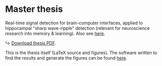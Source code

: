 # Master thesis

Real-time signal detection for brain-computer interfaces,
applied to hippocampal "sharp wave-ripple" detection
(relevant for neuroscience research into memory & learning).
Also see [here](https://tomasfiers.net/projects/#masters-thesis-machine-learning-for-neuroscience-researchers).

↪ [Download thesis PDF](https://github.com/tfiers/master-thesis/raw/master/Master_Thesis.pdf).

This is the thesis itself (LaTeX source and figures). The software written to
find the results and generate the figures can be found [here](https://github.com/tfiers/sharp).

